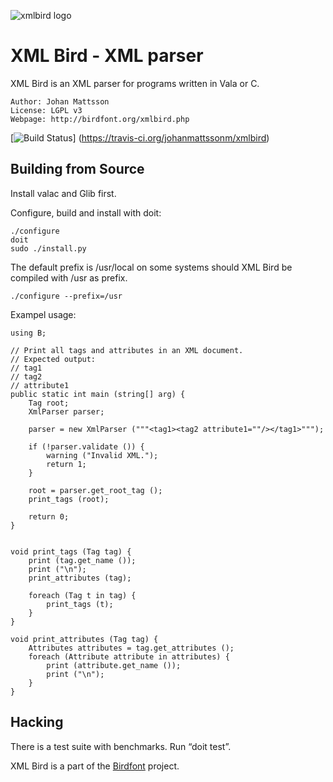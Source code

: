 ![xmlbird logo][xmlbird]

# XML Bird - XML parser

XML Bird is an XML parser for programs written in Vala or C.

    Author: Johan Mattsson
    License: LGPL v3
    Webpage: http://birdfont.org/xmlbird.php

[![Build Status](https://travis-ci.org/johanmattssonm/xmlbird.svg?branch=master)]
(https://travis-ci.org/johanmattssonm/xmlbird)

## Building from Source

Install valac and Glib first.

Configure, build and install with doit:

    ./configure
    doit
    sudo ./install.py

The default prefix is /usr/local on some systems should XML Bird be 
compiled with /usr as prefix.

    ./configure --prefix=/usr

Exampel usage:

    using B;

    // Print all tags and attributes in an XML document. 
    // Expected output:
    // tag1
    // tag2
    // attribute1
    public static int main (string[] arg) {
        Tag root;
        XmlParser parser;

        parser = new XmlParser ("""<tag1><tag2 attribute1=""/></tag1>""");	

        if (!parser.validate ()) {
            warning ("Invalid XML.");
            return 1;
        }

        root = parser.get_root_tag ();
        print_tags (root);

        return 0;
    }


    void print_tags (Tag tag) {
        print (tag.get_name ());
        print ("\n");
        print_attributes (tag);

        foreach (Tag t in tag) {
            print_tags (t);
        }
    }

    void print_attributes (Tag tag) {
        Attributes attributes = tag.get_attributes ();
        foreach (Attribute attribute in attributes) {
            print (attribute.get_name ());
            print ("\n");
        }
    }

## Hacking

There is a test suite with benchmarks. Run “doit test”.

XML Bird is a part of the [Birdfont][birdfont] project.

[xmlbird]: http://birdfont.org/images/xmlbird-icon.png "XML Bird icon"
[birdfont]: http://birdfont.org/ "Birdfont – Font Editor"


